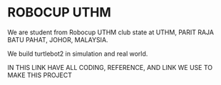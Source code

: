# ROBOCUP UTHM
We are student from Robocup UTHM club state at UTHM, PARIT RAJA BATU PAHAT, JOHOR, MALAYSIA.  

We build turtlebot2 in simulation and real world.

IN THIS LINK HAVE ALL CODING, REFERENCE, AND LINK WE USE TO MAKE THIS PROJECT
